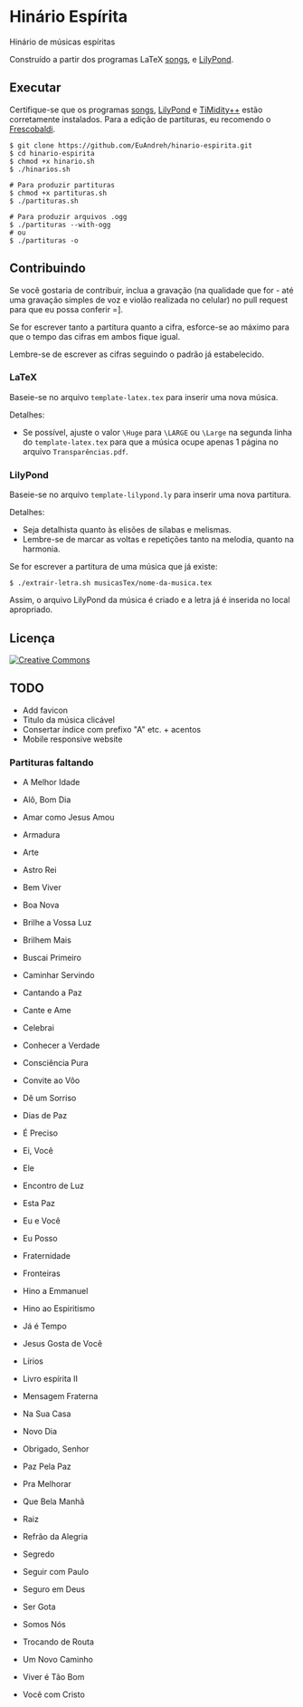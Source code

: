 # Hinário Espírita
Hinário de músicas espíritas

Construído a partir dos programas LaTeX [songs](http://songs.sourceforge.net/), e [LilyPond](http://www.lilypond.org/).

## Executar
Certifique-se que os programas [songs](http://songs.sourceforge.net/), [LilyPond](http://www.lilypond.org/) e [TiMidity++](http://timidity.sourceforge.net/) estão corretamente instalados. Para a edição de partituras, eu recomendo o [Frescobaldi](http://frescobaldi.org/).
```shell
$ git clone https://github.com/EuAndreh/hinario-espirita.git
$ cd hinario-espirita
$ chmod +x hinario.sh 
$ ./hinarios.sh

# Para produzir partituras
$ chmod +x partituras.sh
$ ./partituras.sh

# Para produzir arquivos .ogg
$ ./partituras --with-ogg
# ou
$ ./partituras -o
```

## Contribuindo
Se você gostaria de contribuir, inclua a gravação (na qualidade que for - até uma gravação simples de voz e violão realizada no celular) no pull request para que eu possa conferir =].

Se for escrever tanto a partitura quanto a cifra, esforce-se ao máximo para que o tempo das cifras em ambos fique igual.

Lembre-se de escrever as cifras seguindo o padrão já estabelecido.

### LaTeX
Baseie-se no arquivo `template-latex.tex` para inserir uma nova música.

Detalhes:
- Se possível, ajuste o valor `\Huge` para `\LARGE` ou `\Large` na segunda linha do `template-latex.tex` para que a música ocupe apenas 1 página no arquivo `Transparências.pdf`.

### LilyPond
Baseie-se no arquivo `template-lilypond.ly` para inserir uma nova partitura.

Detalhes:
- Seja detalhista quanto às elisões de sílabas e melismas.
- Lembre-se de marcar as voltas e repetições tanto na melodia, quanto na harmonia.

Se for escrever a partitura de uma música que já existe:
```shell
$ ./extrair-letra.sh musicasTex/nome-da-musica.tex
```

Assim, o arquivo LilyPond da música é criado e a letra já é inserida no local apropriado.

## Licença
[![Creative Commons](https://i.creativecommons.org/l/by-sa/4.0/88x31.png)](http://creativecommons.org/licenses/by-sa/4.0/)

## TODO
- Add favicon
- Tìtulo da música clicável
- Consertar índice com prefixo "A" etc. + acentos
- Mobile responsive website

### Partituras faltando
- A Melhor Idade
- Alô, Bom Dia
- Amar como Jesus Amou
- Armadura
- Arte
- Astro Rei

- Bem Viver
- Boa Nova
- Brilhe a Vossa Luz
- Brilhem Mais
- Buscai Primeiro

- Caminhar Servindo
- Cantando a Paz
- Cante e Ame
- Celebrai
- Conhecer a Verdade
- Consciência Pura
- Convite ao Vôo

- Dê um Sorriso
- Dias de Paz

- É Preciso
- Ei, Você
- Ele
- Encontro de Luz
- Esta Paz
- Eu e Você
- Eu Posso

- Fraternidade
- Fronteiras

- Hino a Emmanuel
- Hino ao Espiritismo

- Já é Tempo
- Jesus Gosta de Você

- Lírios
- Livro espírita II

- Mensagem Fraterna

- Na Sua Casa
- Novo Dia

- Obrigado, Senhor

- Paz Pela Paz
- Pra Melhorar

- Que Bela Manhã

- Raiz
- Refrão da Alegria

- Segredo
- Seguir com Paulo
- Seguro em Deus
- Ser Gota
- Somos Nós

- Trocando de Routa

- Um Novo Caminho

- Viver é Tão Bom
- Você com Cristo

